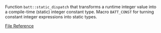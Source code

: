 Function `batt::static_dispatch` that transforms a runtime integer value into a compile-time (static) integer constant type.
Macro `BATT_CONST` for turning constant integer expressions into static types.

[File Reference](/reference/files/static__dispatch_8hpp)
<!--more-->
